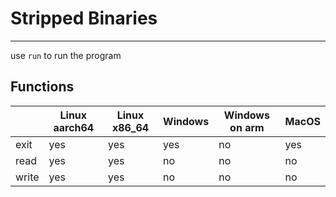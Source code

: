 # Stripped Binaries

---

use `run` to run the program

## Functions
|       | Linux aarch64 | Linux x86_64 | Windows | Windows on arm | MacOS |
|-------|---------------|--------------|---------|----------------|-------|
| exit  | yes           | yes          | yes     | no             | yes   |
| read  | yes           | yes          | no      | no             | no    |
| write | yes           | yes          | no      | no             | no    |